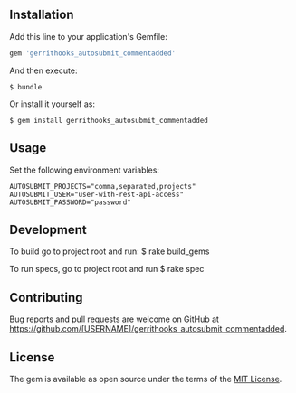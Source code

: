 ## Installation

Add this line to your application's Gemfile:

```ruby
gem 'gerrithooks_autosubmit_commentadded'
```

And then execute:

    $ bundle

Or install it yourself as:

    $ gem install gerrithooks_autosubmit_commentadded

## Usage

Set the following environment variables:

    AUTOSUBMIT_PROJECTS="comma,separated,projects"
    AUTOSUBMIT_USER="user-with-rest-api-access"
    AUTOSUBMIT_PASSWORD="password"

## Development

To build go to project root and run:
    $ rake build_gems

To run specs, go to project root and run
    $ rake spec

## Contributing

Bug reports and pull requests are welcome on GitHub at https://github.com/[USERNAME]/gerrithooks_autosubmit_commentadded.

## License

The gem is available as open source under the terms of the [MIT License](https://opensource.org/licenses/MIT).
